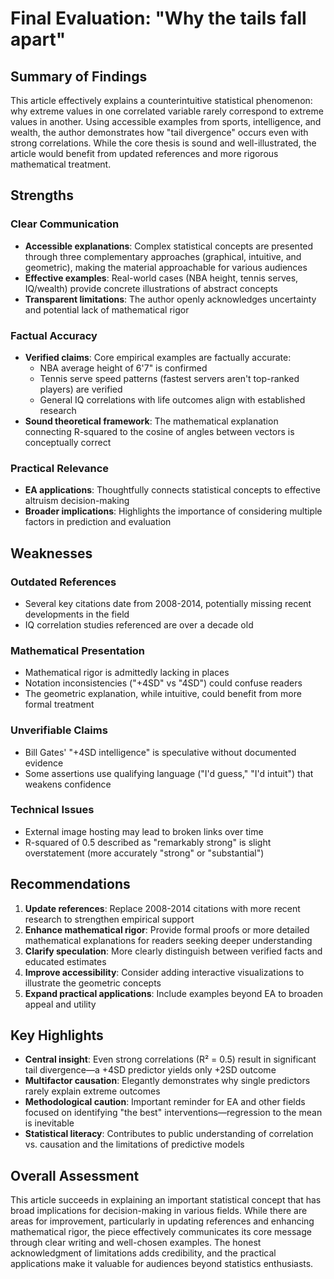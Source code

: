 # Final Evaluation: "Why the tails fall apart"

## Summary of Findings

This article effectively explains a counterintuitive statistical phenomenon: why extreme values in one correlated variable rarely correspond to extreme values in another. Using accessible examples from sports, intelligence, and wealth, the author demonstrates how "tail divergence" occurs even with strong correlations. While the core thesis is sound and well-illustrated, the article would benefit from updated references and more rigorous mathematical treatment.

## Strengths

### Clear Communication
- **Accessible explanations**: Complex statistical concepts are presented through three complementary approaches (graphical, intuitive, and geometric), making the material approachable for various audiences
- **Effective examples**: Real-world cases (NBA height, tennis serves, IQ/wealth) provide concrete illustrations of abstract concepts
- **Transparent limitations**: The author openly acknowledges uncertainty and potential lack of mathematical rigor

### Factual Accuracy
- **Verified claims**: Core empirical examples are factually accurate:
  - NBA average height of 6'7" is confirmed
  - Tennis serve speed patterns (fastest servers aren't top-ranked players) are verified
  - General IQ correlations with life outcomes align with established research
- **Sound theoretical framework**: The mathematical explanation connecting R-squared to the cosine of angles between vectors is conceptually correct

### Practical Relevance
- **EA applications**: Thoughtfully connects statistical concepts to effective altruism decision-making
- **Broader implications**: Highlights the importance of considering multiple factors in prediction and evaluation

## Weaknesses

### Outdated References
- Several key citations date from 2008-2014, potentially missing recent developments in the field
- IQ correlation studies referenced are over a decade old

### Mathematical Presentation
- Mathematical rigor is admittedly lacking in places
- Notation inconsistencies ("+4SD" vs "4SD") could confuse readers
- The geometric explanation, while intuitive, could benefit from more formal treatment

### Unverifiable Claims
- Bill Gates' "+4SD intelligence" is speculative without documented evidence
- Some assertions use qualifying language ("I'd guess," "I'd intuit") that weakens confidence

### Technical Issues
- External image hosting may lead to broken links over time
- R-squared of 0.5 described as "remarkably strong" is slight overstatement (more accurately "strong" or "substantial")

## Recommendations

1. **Update references**: Replace 2008-2014 citations with more recent research to strengthen empirical support
2. **Enhance mathematical rigor**: Provide formal proofs or more detailed mathematical explanations for readers seeking deeper understanding
3. **Clarify speculation**: More clearly distinguish between verified facts and educated estimates
4. **Improve accessibility**: Consider adding interactive visualizations to illustrate the geometric concepts
5. **Expand practical applications**: Include examples beyond EA to broaden appeal and utility

## Key Highlights

- **Central insight**: Even strong correlations (R² = 0.5) result in significant tail divergence—a +4SD predictor yields only +2SD outcome
- **Multifactor causation**: Elegantly demonstrates why single predictors rarely explain extreme outcomes
- **Methodological caution**: Important reminder for EA and other fields focused on identifying "the best" interventions—regression to the mean is inevitable
- **Statistical literacy**: Contributes to public understanding of correlation vs. causation and the limitations of predictive models

## Overall Assessment

This article succeeds in explaining an important statistical concept that has broad implications for decision-making in various fields. While there are areas for improvement, particularly in updating references and enhancing mathematical rigor, the piece effectively communicates its core message through clear writing and well-chosen examples. The honest acknowledgment of limitations adds credibility, and the practical applications make it valuable for audiences beyond statistics enthusiasts.